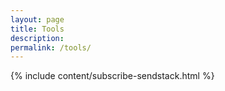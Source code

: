 ```yaml
---
layout: page
title: Tools
description:
permalink: /tools/
---
```


{% include content/subscribe-sendstack.html %}